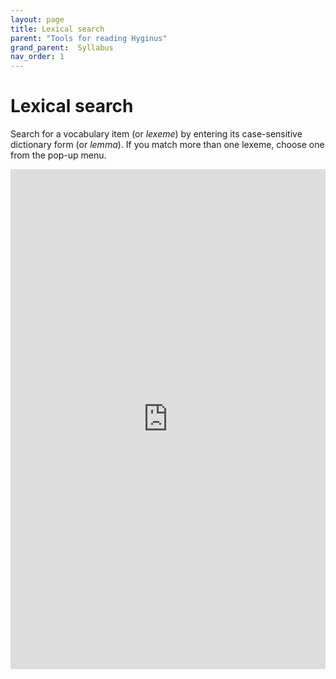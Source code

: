 ```yaml
---
layout: page
title: Lexical search
parent: "Tools for reading Hyginus"
grand_parent:  Syllabus
nav_order: 1
---
```


# Lexical search

Search for a vocabulary item (or *lexeme*) by entering its case-sensitive dictionary form (or *lemma*).  If you match more than one lexeme, choose one from the pop-up menu.

<iframe width="100%" height="800" frameborder="0"
  src="https://observablehq.com/embed/@neelsmith/morphological-search-hyginus-fabulae?cell=viewof+term&cell=resultsheader&cell=viewof+lexChoice&cell=viewof+maxPassages&cell=results&cell=passages&cell=css"></iframe>
